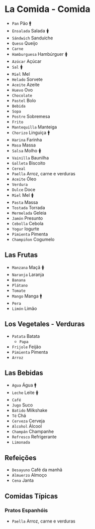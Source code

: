 # La Comida - Comida

-   `Pan` Pão 🚹
-   `Ensalada` Salada 🚺
-   `Sándwich` Sanduíche
-   `Queso` Queijo
-   `Carne`
-   `Hamburguesa` Hambúrguer 🚺
-   `Azúcar` Açúcar
-   `Sal` 🚺
-   `Miel` Mel
-   `Helado` Sorvete
-   `Aceite` Azeite
-   `Huevo` Ovo
-   `Chocolate`
-   `Pastel` Bolo
-   `Bebida`
-   `Sopa`
-   `Postre` Sobremesa
-   `Frito`
-   `Mantequilla` Manteiga
-   `Chorizo` Linguiça 🚹
-   `Harina` Farinha
-   `Masa` Massa
-   `Salsa` Molho 🚺
-   `Vainilla` Baunilha
-   `Galleta` Biscoito
-   `Cereal`
-   `Paella` Arroz, carne e verduras
-   `Aceite` Óleo
-   `Verdura`
-   `Dulce` Doce
-   `Miel` Mel 🚺
-   `Pasta` Massa
-   `Tostada` Torrada
-   `Mermelada` Geleia
-   `Jamón` Presunto
-   `Cebolla` Cebola
-   `Yogur` Iogurte
-   `Pimienta` Pimenta
-   `Champiñon` Cogumelo

## Las Frutas

-   `Manzana` Maçã 🚺
-   `Naranja` Laranja
-   `Banana`
-   `Plátano`
-   `Tomate`
-   `Mango` Manga 🚹
-   `Pera`
-   `Limón` Limão

## Los Vegetales - Verduras

-   `Patata` Batata
    -   `Papa`
-   `Frijole` Feijão
-   `Pimienta` Pimenta
-   `Arroz`

## Las Bebidas

-   `Agua` Água 🚹
-   `Leche` Leite 🚺
-   `Café`
-   `Jugo` Suco
-   `Batido` Milkshake
-   `Té` Chá
-   `Cerveza` Cerveja
-   `Alcohol` Álcool
-   `Champán` Champanhe
-   `Refresco` Refrigerante
-   `Limonada`

## Refeições

-   `Desayuno` Café da manhã
-   `Almuerzo` Almoço
-   `Cena` Janta

## Comidas Típicas

### Pratos Espanhóis

-   `Paella` Arroz, carne e verduras
